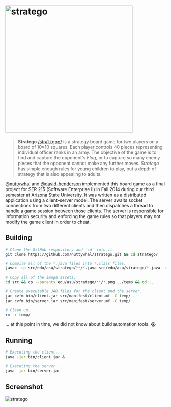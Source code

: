 # <img width="400" alt="stratego" src="https://user-images.githubusercontent.com/26120940/32502146-37fad856-c397-11e7-80e1-a2edf3336774.png" />

> **Stratego** [/strəˈtiːɡoʊ/](https://en.wikipedia.org/wiki/Help:IPA/English) is a strategy board game for two players on a board of 10×10 squares. Each player controls 40 pieces representing individual officer ranks in an army. The objective of the game is to find and capture the opponent's *Flag*, or to capture so many enemy pieces that the opponent cannot make any further moves. *Stratego* has simple enough rules for young children to play, but a depth of strategy that is also appealing to adults.

[@nuttywhal](https://github.com/nuttywhal) and [@david-henderson](https://github.com/david-henderson) implemented this board game as a final project for SER 215 (Software Enterprise II) in Fall 2014 during our third semester at Arizona State University. It was written as a distributed application using a client–server model. The server awaits socket connections from two different clients and then dispatches a thread to handle a game session between those clients. The server is responsible for information security and enforcing the game rules so that players may not modify the game client in order to cheat.

## Building

```bash
# Clone the GitHub respository and `cd' into it.
git clone https://github.com/nuttywhal/stratego.git && cd stratego/

# Compile all of the *.java files into *.class files.
javac -cp src/edu/asu/stratego/**/*.java src/edu/asu/stratego/*.java -d temp/

# Copy all of the image assets.
cd src && cp --parents edu/asu/stratego/**/*.png ../temp && cd ..

# Create executable JAR files for the client and the server.
jar cvfm bin/client.jar src/manifest/client.mf -C temp/ .
jar cvfm bin/server.jar src/manifest/server.mf -C temp/ .

# Clean up.
rm -r temp/
```

… at this point in time, we did not know about build automation tools. :sob:

## Running

```bash
# Executing the client...
java -jar bin/client.jar &

# Executing the server...
java -jar bin/server.jar
```
## Screenshot

<img src="https://user-images.githubusercontent.com/26120940/32508089-705837d4-c3a6-11e7-9ca7-07c7a59778da.png" alt="stratego" align="middle" />